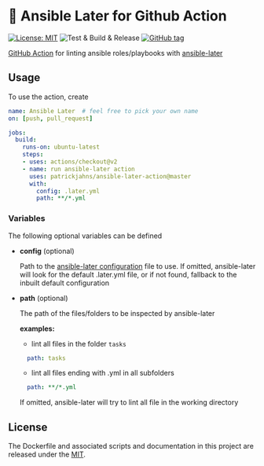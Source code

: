 # 🚀 Ansible Later for Github Action
[![License: MIT](https://img.shields.io/github/license/patrickjahns/ansible-later-action)](LICENSE)
![Test & Build & Release](https://github.com/patrickjahns/ansible-later-action/workflows/Test%20&%20Build%20&%20Release/badge.svg?event=release)
[![GitHub tag](https://img.shields.io/github/tag/patrickjahns/ansible-later-action.svg)](https://github.com/patrickjahns/ansible-later-action/tags)

[GitHub Action](https://github.com/features/actions) for linting ansible roles/playbooks with [ansible-later](https://github.com/thegeeklab/ansible-later)

## Usage

To use the action, create

```yaml
name: Ansible Later  # feel free to pick your own name
on: [push, pull_request]

jobs:
  build:
    runs-on: ubuntu-latest
    steps:
    - uses: actions/checkout@v2
    - name: run ansible-later action
      uses: patrickjahns/ansible-later-action@master
      with:
        config: .later.yml
        path: **/*.yml

```
### Variables

The following optional variables can be defined
- **config** (optional)

  Path to the [ansible-later configuration](https://ansible-later.geekdocs.de/configuration/defaults/) file to use.  If omitted, ansible-later will look for the default .later.yml file, or if not found, fallback to the inbuilt default configuration

- **path** (optional)

  The path of the files/folders to be inspected by ansible-later

  **examples:**
    - lint all files in the folder `tasks`
    ```yaml
      path: tasks
    ```
    - lint all files ending with .yml in all subfolders
    ```yaml
      path: **/*.yml
    ```

  If omitted, ansible-later will try to lint all file in the working directory
## License
The Dockerfile and associated scripts and documentation in this project are released under the [MIT](LICENSE).
